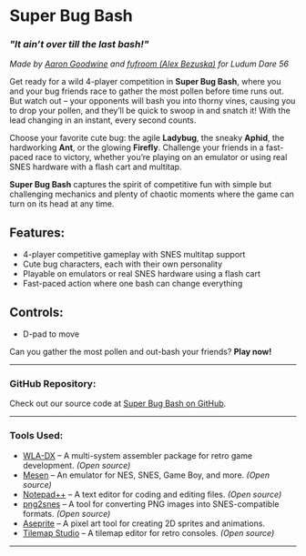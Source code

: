 # **Super Bug Bash**  
### *"It ain’t over till the last bash!"*

*Made by [Aaron Goodwine](https://itch.io/profile/mrgoodwine) and [fufroom (Alex Bezuska)](https://fufroom.art) for Ludum Dare 56*

Get ready for a wild 4-player competition in **Super Bug Bash**, where you and your bug friends race to gather the most pollen before time runs out. But watch out – your opponents will bash you into thorny vines, causing you to drop your pollen, and they’ll be quick to swoop in and snatch it! With the lead changing in an instant, every second counts.

Choose your favorite cute bug: the agile **Ladybug**, the sneaky **Aphid**, the hardworking **Ant**, or the glowing **Firefly**. Challenge your friends in a fast-paced race to victory, whether you’re playing on an emulator or using real SNES hardware with a flash cart and multitap. 

**Super Bug Bash** captures the spirit of competitive fun with simple but challenging mechanics and plenty of chaotic moments where the game can turn on its head at any time.

## **Features:**
- 4-player competitive gameplay with SNES multitap support
- Cute bug characters, each with their own personality
- Playable on emulators or real SNES hardware using a flash cart
- Fast-paced action where one bash can change everything

## **Controls:**
- D-pad to move

Can you gather the most pollen and out-bash your friends? **Play now!**

---

### **GitHub Repository:**

Check out our source code at [Super Bug Bash on GitHub](https://github.com/MrGoodWine/Ludum_Dare_Oct_24).


---

### **Tools Used:**

- [WLA-DX](https://www.villehelin.com/wla.html) – A multi-system assembler package for retro game development. *(Open source)*
- [Mesen](https://www.mesen.ca/) – An emulator for NES, SNES, Game Boy, and more. *(Open source)*
- [Notepad++](https://notepad-plus-plus.org/) – A text editor for coding and editing files. *(Open source)*
- [png2snes](https://github.com/optiroc/png2snes) – A tool for converting PNG images into SNES-compatible formats. *(Open source)*
- [Aseprite](https://www.aseprite.org/) – A pixel art tool for creating 2D sprites and animations.
- [Tilemap Studio](https://github.com/jimbo1qaz/tilemap-studio) – A tilemap editor for retro consoles. *(Open source)*


---

